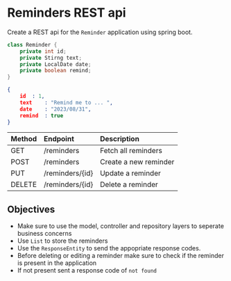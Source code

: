# Reminders REST api

Create a REST api for the `Reminder` application using spring boot.

```java
class Reminder {
	private int id;
	private Stirng text;
	private LocalDate date;
	private boolean remind;
}
```

```json
{
	id	: 1,
	text	: "Remind me to ... ",
	date	: "2023/08/31",
	remind	: true
}
```


| Method | Endpoint   |  Description |
| -------| :----------- | :------------ |
| GET | /reminders | Fetch all reminders |
| POST | /reminders	|	Create a new reminder |
| PUT |		/reminders/{id}		| Update a reminder |
| DELETE |		/reminders/{id}		| Delete a reminder |


## Objectives

- Make sure to use the model, controller and repository layers to seperate business concerns
- Use `List` to store the reminders
- Use the `ResponseEntity` to send the appopriate response codes.
- Before deleting or editing a reminder make sure to check if the reminder is present in the application
- If not present sent a response code of `not found`
